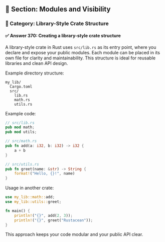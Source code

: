 ## 📘 Section: Modules and Visibility  
### 🔹 Category: Library-Style Crate Structure  
#### ✅ Answer 370: Creating a library-style crate structure

A library-style crate in Rust uses `src/lib.rs` as its entry point, where you declare and expose your public modules. Each module can be placed in its own file for clarity and maintainability. This structure is ideal for reusable libraries and clean API design.

Example directory structure:

```
my_lib/
  Cargo.toml
  src/
    lib.rs
    math.rs
    utils.rs
```

Example code:

```rust
// src/lib.rs
pub mod math;
pub mod utils;

// src/math.rs
pub fn add(a: i32, b: i32) -> i32 {
    a + b
}

// src/utils.rs
pub fn greet(name: &str) -> String {
    format!("Hello, {}!", name)
}
```

Usage in another crate:

```rust
use my_lib::math::add;
use my_lib::utils::greet;

fn main() {
    println!("{}", add(2, 3));
    println!("{}", greet("Rustacean"));
}
```

This approach keeps your code modular and your public API clear.
